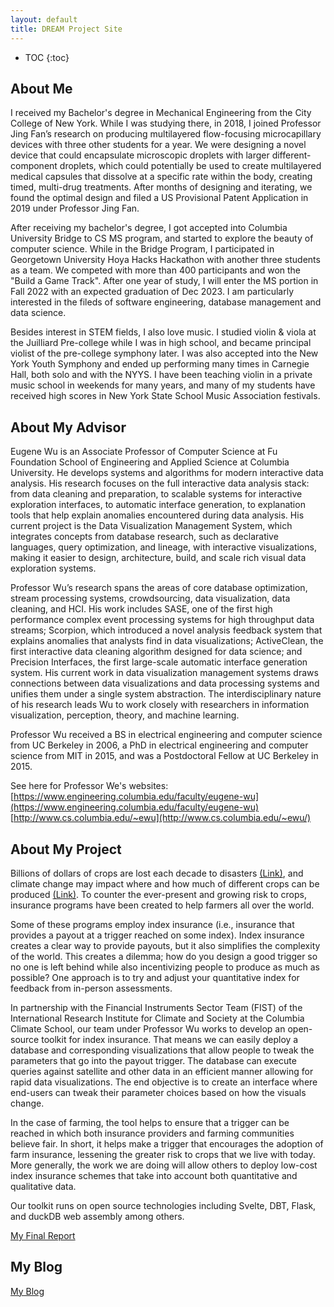 ```yaml
---
layout: default
title: DREAM Project Site
---
```


* TOC
{:toc}

## About Me

I received my Bachelor's degree in Mechanical Engineering from the City College of New York. While I was studying there, in 2018, I joined Professor Jing Fan’s research on producing multilayered flow-focusing microcapillary devices with three other students for a year. We were designing a novel device that could encapsulate microscopic droplets with larger different-component droplets, which could potentially be used to create multilayered medical capsules that dissolve at a specific rate within the body, creating timed, multi-drug treatments. After months of designing and iterating, we found the optimal design and filed a US Provisional Patent Application in 2019 under Professor Jing Fan. 

After receiving my bachelor's degree, I got accepted into Columbia University Bridge to CS MS program, and started to explore the beauty of computer science. While in the Bridge Program, I participated in Georgetown University Hoya Hacks Hackathon with another three students as a team. We competed with more than 400 participants and won the "Build a Game Track". After one year of study, I will enter the MS portion in Fall 2022 with an expected graduation of Dec 2023. I am particularly interested in the fileds of software engineering, database management and data science.

Besides interest in STEM fields, I also love music. I studied violin & viola at the Juilliard Pre-college while I was in high school, and became principal violist of the pre-college symphony later. I was also accepted into the New York Youth Symphony and ended up performing many times in Carnegie Hall, both solo and with the NYYS. I have been teaching violin in a private music school in weekends for many years, and many of my students have received high scores in New York State School Music Association festivals.

## About My Advisor

Eugene Wu is an Associate Professor of Computer Science at Fu Foundation School of Engineering and Applied Science at Columbia University. He develops systems and algorithms for modern interactive data analysis. His research focuses on the full interactive data analysis stack: from data cleaning and preparation, to scalable systems for interactive exploration interfaces, to automatic interface generation, to explanation tools that help explain anomalies encountered during data analysis.  His current project is the Data Visualization Management System, which integrates concepts from database research, such as declarative languages, query optimization, and lineage, with interactive visualizations, making it easier to design, architecture, build, and scale rich visual data exploration systems.

Professor Wu’s research spans the areas of core database optimization, stream processing systems, crowdsourcing, data visualization, data cleaning, and HCI. His work includes SASE, one of the first high performance complex event processing systems for high throughput data streams; Scorpion, which introduced a novel analysis feedback system that explains anomalies that analysts find in data visualizations; ActiveClean, the first interactive data cleaning algorithm designed for data science; and Precision Interfaces, the first large-scale automatic interface generation system.  His current work in data visualization management systems draws connections between data visualizations and data processing systems and unifies them under a single system abstraction. The interdisciplinary nature of his research leads Wu to work closely with researchers in information visualization, perception, theory, and machine learning.

Professor Wu received a BS in electrical engineering and computer science from UC Berkeley in 2006, a PhD in electrical engineering and computer science from MIT in 2015, and was a Postdoctoral Fellow at UC Berkeley in 2015.

See here for Professor We's websites:
[https://www.engineering.columbia.edu/faculty/eugene-wu](https://www.engineering.columbia.edu/faculty/eugene-wu)
[http://www.cs.columbia.edu/~ewu](http://www.cs.columbia.edu/~ewu/)

## About My Project

Billions of dollars of crops are lost each decade to disasters [(Link)](https://www.fao.org/resources/digital-reports/disasters-in-agriculture/en/), and climate change may impact where and how much of different crops can be produced [(Link)](https://climate.nasa.gov/news/3124/global-climate-change-impact-on-crops-expected-within-10-years-nasa-study-finds/). To counter the ever-present and growing risk to crops, insurance programs have been created to help farmers all over the world. 

Some of these programs employ index insurance (i.e., insurance that provides a payout at a trigger reached on some index). Index insurance creates a clear way to provide payouts, but it also simplifies the complexity of the world. This creates a dilemma; how do you design a good trigger so no one is left behind while also incentivizing people to produce as much as possible? One approach is to try and adjust your quantitative index for feedback from in-person assessments.  

In partnership with the Financial Instruments Sector Team (FIST) of the International Research Institute for Climate and Society at the Columbia Climate School, our team under Professor Wu works to develop an open-source toolkit for index insurance. That means we can easily deploy a database and corresponding visualizations that allow people to tweak the parameters that go into the payout trigger. The database can execute queries against satellite and other data in an efficient manner allowing for rapid data visualizations. The end objective is to create an interface where end-users can tweak their parameter choices based on how the visuals change. 

In the case of farming, the tool helps to ensure that a trigger can be reached in which both insurance providers and farming communities believe fair. In short, it helps make a trigger that encourages the adoption of farm insurance, lessening the greater risk to crops that we live with today. More generally, the work we are doing will allow others to deploy low-cost index insurance schemes that take into account both quantitative and qualitative data. 

Our toolkit runs on open source technologies including Svelte, DBT, Flask, and duckDB web assembly among others.


[My Final Report](files/final_paper.pdf)

## My Blog

[My Blog](blog.html)
